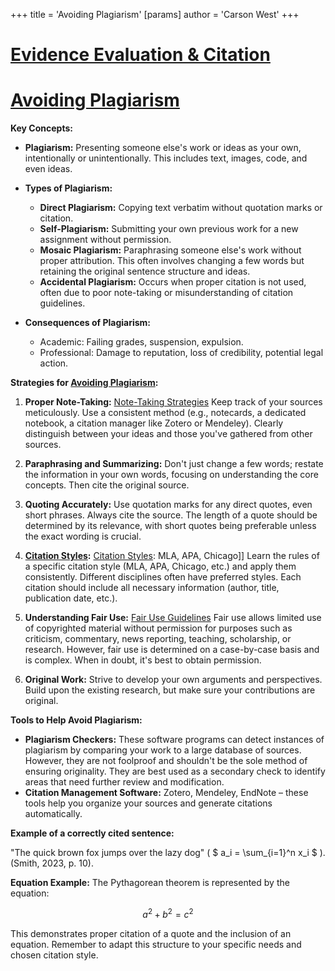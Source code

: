 +++
 title = 'Avoiding Plagiarism'
[params]
	author = 'Carson West'
+++
# [Evidence Evaluation & Citation](./../evidence-evaluation-&-citation/)
# [Avoiding Plagiarism](./../avoiding-plagiarism/)

**Key Concepts:**

* **Plagiarism:** Presenting someone else's work or ideas as your own, intentionally or unintentionally.  This includes text, images, code, and even ideas.

* **Types of Plagiarism:**
    * **Direct Plagiarism:** Copying text verbatim without quotation marks or citation.
    * **Self-Plagiarism:** Submitting your own previous work for a new assignment without permission.
    * **Mosaic Plagiarism:** Paraphrasing someone else's work without proper attribution.  This often involves changing a few words but retaining the original sentence structure and ideas.
    * **Accidental Plagiarism:**  Occurs when proper citation is not used, often due to poor note-taking or misunderstanding of citation guidelines.

* **Consequences of Plagiarism:**
    * Academic: Failing grades, suspension, expulsion.
    * Professional: Damage to reputation, loss of credibility, potential legal action.


**Strategies for [Avoiding Plagiarism](./../avoiding-plagiarism/):**

1. **Proper Note-Taking:** [Note-Taking Strategies](./../note-taking-strategies/)  Keep track of your sources meticulously.  Use a consistent method (e.g., notecards, a dedicated notebook, a citation manager like Zotero or Mendeley).  Clearly distinguish between your ideas and those you've gathered from other sources.

2. **Paraphrasing and Summarizing:**  Don't just change a few words;  restate the information in your own words, focusing on understanding the core concepts.  Then cite the original source.

3. **Quoting Accurately:** Use quotation marks for any direct quotes, even short phrases.  Always cite the source. The length of a quote should be determined by its relevance, with short quotes being preferable unless the exact wording is crucial.

4. **[Citation Styles](./../citation-styles/):** [Citation Styles](./../citation-styles/): MLA, APA, Chicago]] Learn the rules of a specific citation style (MLA, APA, Chicago, etc.) and apply them consistently.  Different disciplines often have preferred styles.  Each citation should include all necessary information (author, title, publication date, etc.).

5. **Understanding Fair Use:** [Fair Use Guidelines](./../fair-use-guidelines/) Fair use allows limited use of copyrighted material without permission for purposes such as criticism, commentary, news reporting, teaching, scholarship, or research. However, fair use is determined on a case-by-case basis and is complex.  When in doubt, it's best to obtain permission.

6. **Original Work:** Strive to develop your own arguments and perspectives. Build upon the existing research, but make sure your contributions are original.


**Tools to Help Avoid Plagiarism:**

* **Plagiarism Checkers:**  These software programs can detect instances of plagiarism by comparing your work to a large database of sources. However, they are not foolproof and shouldn't be the sole method of ensuring originality.  They are best used as a secondary check to identify areas that need further review and modification.
* **Citation Management Software:** Zotero, Mendeley, EndNote – these tools help you organize your sources and generate citations automatically.

**Example of a correctly cited sentence:**

"The quick brown fox jumps over the lazy dog" ( $ a_i = \sum_{i=1}^n x_i $ ).  (Smith, 2023, p. 10).

**Equation Example:** The Pythagorean theorem is represented by the equation:

 $$  a^2 + b^2 = c^2  $$  

This demonstrates proper citation of a quote and the inclusion of an equation. Remember to adapt this structure to your specific needs and chosen citation style.


